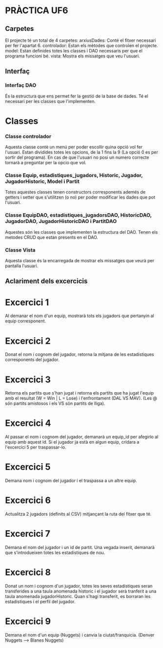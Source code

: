 # PRÀCTICA UF6
## Carpetes
El projecte té un total de 4 carpetes: 
arxiusDades: Conté el fitxer necessari per fer l'apartat 6.
controlador: Estan els mètodes que controlen el projecte.
model: Estan definides totes les classes i DAO necessaris per que el programa funcioni bé.
vista: Mostra els missatges que veu l'usuari.

## Interfaç
### Interfaç DAO
És la estructura que ens permet fer la gestió de la base de dades.
Té el necessari per les classes que l'implementen.

# Classes
### Classe controlador
Aquesta classe contè un menú per poder escollir quina opció vol fer l'usuari. 
Estan dividides totes les opcions, de la 1 fins la 9 (La opció 0 es per sortir del programa).
En cas de que l'usuari no posi un numero correcte tornarà a preguntar per la opcio que vol.

### Classe Equip, estadistiques_jugadors, Historic, Jugador, JugadorHistoric, Model i Partit
Totes aquestes classes tenen constructors corresponents ademés de getters i setter que s'utilitzen (o no) per poder modificar les dades que pot l'usuari.

### Classe EquipDAO, estadistiques_jugadorsDAO, HistoricDAO, JugadorDAO, JugadorHistoricDAO i PartitDAO
Aquestes són les classes que implementen la estructura del DAO. Tenen els metodes CRUD que estan presents en el DAO.

### Classe Vista
Aquesta classe és la encarregada de mostrar els missatges que veurà per pantalla l'usuari.

## Aclariment dels excercicis
# Excercici 1
Al demanar el nom d'un equip, mostrarà tots els jugadors que pertanyin al equip corresponent.

# Excercici 2
Donat el nom i cognom del jugador, retorna la mitjana de les estadistiques corresponents del jugador.

# Excercici 3 
Retorna els partits que s'han jugat i retorna els partits que ha jugat l'equip amb el resultat (W = Win | L = Lose) i l'enfrontament (DAL VS MAV).
(Les @ són partits amistosos i els VS són partits de lliga).

# Excercici 4
Al passar el nom i cognom del jugador, demanarà un equip_id per afegirlo al equip amb aquest id. Si el jugador ja està en algun equip, cridara a l'excercici 5 per traspassar-lo.

# Excercici 5
Demana nom i cognom del jugador i el traspassa a un altre equip.

# Excercici 6
Actualitza 2 jugadors (definits al CSV) mitjançant la ruta del fitxer que té.

# Excercici 7
Demana el nom del jugador i un id de partit. Una vegada inserit, demanarà que s'introdueixen totes les estadistiques de nou.

# Excercici 8
Donat un nom i cognom d'un jugador, totes les seves estadistiques seran transferides a una taula anomenada historic i el jugador serà tranferit a una taula anomenada jugadorHistoric.
Quan s'hagi transferit, es borraran les estadistiques i el perfil del jugador.

# Excercici 9
Demana el nom d'un equip (Nuggets) i canvia la ciutat/franquicia. (Denver Nuggets --> Blanes Nuggets)


